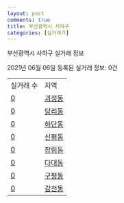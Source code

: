 ```yaml
---
layout: post
comments: true
title: 부산광역시 사하구
categories: [실거래가]
---
```


부산광역시 사하구 실거래 정보

2021년 06월 06일 등록된 실거래 정보: 0건


<table>
  <tr>
    <td>실거래 수</td>
    <td>지역</td>
  </tr>

  
  <tr>
    <td><a href="2638010100.html">0</a></td>
    <td><a href="2638010100.html">괴정동</a></td>
  </tr>
    

  <tr>
    <td><a href="2638010200.html">0</a></td>
    <td><a href="2638010200.html">당리동</a></td>
  </tr>
    

  <tr>
    <td><a href="2638010300.html">0</a></td>
    <td><a href="2638010300.html">하단동</a></td>
  </tr>
    

  <tr>
    <td><a href="2638010400.html">0</a></td>
    <td><a href="2638010400.html">신평동</a></td>
  </tr>
    

  <tr>
    <td><a href="2638010500.html">0</a></td>
    <td><a href="2638010500.html">장림동</a></td>
  </tr>
    

  <tr>
    <td><a href="2638010600.html">0</a></td>
    <td><a href="2638010600.html">다대동</a></td>
  </tr>
    

  <tr>
    <td><a href="2638010700.html">0</a></td>
    <td><a href="2638010700.html">구평동</a></td>
  </tr>
    

  <tr>
    <td><a href="2638010800.html">0</a></td>
    <td><a href="2638010800.html">감천동</a></td>
  </tr>
    


</table>
    